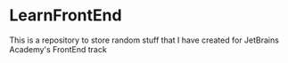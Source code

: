 # LearnFrontEnd
This is a repository to store random stuff that I have created for JetBrains Academy's FrontEnd track
